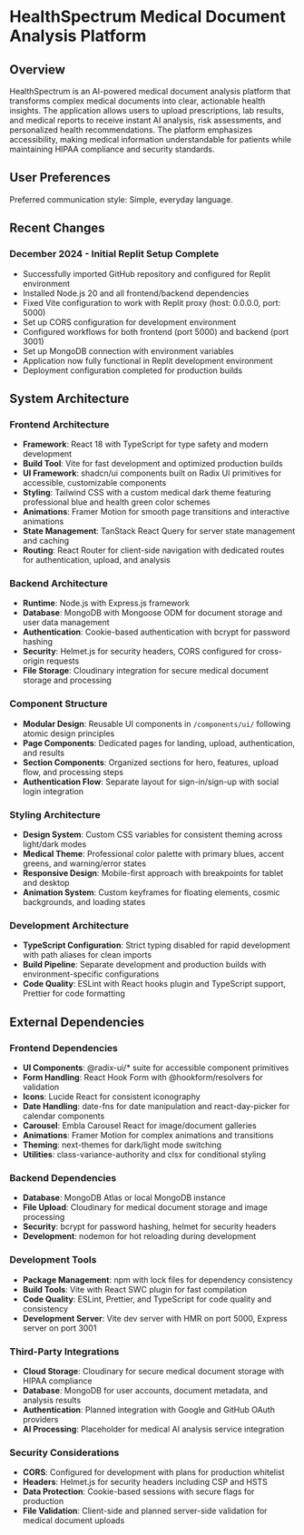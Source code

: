 # HealthSpectrum Medical Document Analysis Platform

## Overview

HealthSpectrum is an AI-powered medical document analysis platform that transforms complex medical documents into clear, actionable health insights. The application allows users to upload prescriptions, lab results, and medical reports to receive instant AI analysis, risk assessments, and personalized health recommendations. The platform emphasizes accessibility, making medical information understandable for patients while maintaining HIPAA compliance and security standards.

## User Preferences

Preferred communication style: Simple, everyday language.

## Recent Changes

### December 2024 - Initial Replit Setup Complete
- Successfully imported GitHub repository and configured for Replit environment
- Installed Node.js 20 and all frontend/backend dependencies
- Fixed Vite configuration to work with Replit proxy (host: 0.0.0.0, port: 5000)
- Set up CORS configuration for development environment
- Configured workflows for both frontend (port 5000) and backend (port 3001)
- Set up MongoDB connection with environment variables
- Application now fully functional in Replit development environment
- Deployment configuration completed for production builds

## System Architecture

### Frontend Architecture
- **Framework**: React 18 with TypeScript for type safety and modern development
- **Build Tool**: Vite for fast development and optimized production builds
- **UI Framework**: shadcn/ui components built on Radix UI primitives for accessible, customizable components
- **Styling**: Tailwind CSS with a custom medical dark theme featuring professional blue and health green color schemes
- **Animations**: Framer Motion for smooth page transitions and interactive animations
- **State Management**: TanStack React Query for server state management and caching
- **Routing**: React Router for client-side navigation with dedicated routes for authentication, upload, and analysis

### Backend Architecture
- **Runtime**: Node.js with Express.js framework
- **Database**: MongoDB with Mongoose ODM for document storage and user data management
- **Authentication**: Cookie-based authentication with bcrypt for password hashing
- **Security**: Helmet.js for security headers, CORS configured for cross-origin requests
- **File Storage**: Cloudinary integration for secure medical document storage and processing

### Component Structure
- **Modular Design**: Reusable UI components in `/components/ui/` following atomic design principles
- **Page Components**: Dedicated pages for landing, upload, authentication, and results
- **Section Components**: Organized sections for hero, features, upload flow, and processing steps
- **Authentication Flow**: Separate layout for sign-in/sign-up with social login integration

### Styling Architecture
- **Design System**: Custom CSS variables for consistent theming across light/dark modes
- **Medical Theme**: Professional color palette with primary blues, accent greens, and warning/error states
- **Responsive Design**: Mobile-first approach with breakpoints for tablet and desktop
- **Animation System**: Custom keyframes for floating elements, cosmic backgrounds, and loading states

### Development Architecture
- **TypeScript Configuration**: Strict typing disabled for rapid development with path aliases for clean imports
- **Build Pipeline**: Separate development and production builds with environment-specific configurations
- **Code Quality**: ESLint with React hooks plugin and TypeScript support, Prettier for code formatting

## External Dependencies

### Frontend Dependencies
- **UI Components**: @radix-ui/* suite for accessible component primitives
- **Form Handling**: React Hook Form with @hookform/resolvers for validation
- **Icons**: Lucide React for consistent iconography
- **Date Handling**: date-fns for date manipulation and react-day-picker for calendar components
- **Carousel**: Embla Carousel React for image/document galleries
- **Animations**: Framer Motion for complex animations and transitions
- **Theming**: next-themes for dark/light mode switching
- **Utilities**: class-variance-authority and clsx for conditional styling

### Backend Dependencies
- **Database**: MongoDB Atlas or local MongoDB instance
- **File Upload**: Cloudinary for medical document storage and image processing
- **Security**: bcrypt for password hashing, helmet for security headers
- **Development**: nodemon for hot reloading during development

### Development Tools
- **Package Management**: npm with lock files for dependency consistency
- **Build Tools**: Vite with React SWC plugin for fast compilation
- **Code Quality**: ESLint, Prettier, and TypeScript for code quality and consistency
- **Development Server**: Vite dev server with HMR on port 5000, Express server on port 3001

### Third-Party Integrations
- **Cloud Storage**: Cloudinary for secure medical document storage with HIPAA compliance
- **Database**: MongoDB for user accounts, document metadata, and analysis results
- **Authentication**: Planned integration with Google and GitHub OAuth providers
- **AI Processing**: Placeholder for medical AI analysis service integration

### Security Considerations
- **CORS**: Configured for development with plans for production whitelist
- **Headers**: Helmet.js for security headers including CSP and HSTS
- **Data Protection**: Cookie-based sessions with secure flags for production
- **File Validation**: Client-side and planned server-side validation for medical document uploads